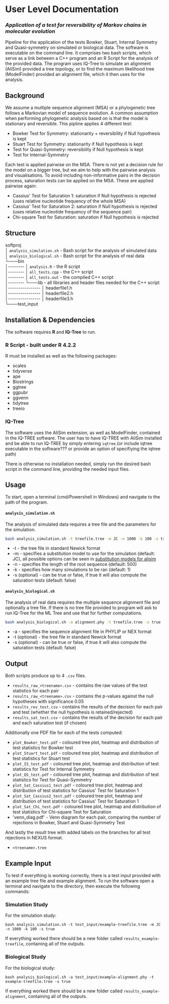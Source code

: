 # User Level Documentation
### _Application of a test for reversibility of Markov chains in molecular evolution_

Pipeline for the application of the tests Bowker, Stuart, Internal Symmetry and Quasi-symmetry on simulated or biological data. The software is executable on the command line. It comprises two bash scripts, which serve as a link between a C++ program and an R Script for the analysis of the provided data.
The program uses IQ-Tree to simulate an alignment (AliSim) provided a tree topology, or to find the maximum likelihood tree (ModelFinder) provided an alignment file, which it then uses for the analysis.

## Background
We assume a multiple sequence alignment (MSA) or a phylogenetic tree follows a Markovian model of sequence evolution. A common assumption
when performing phylogenetic analysis based on is that the model is stationary and reversible. This pipline applies 4 different test:

- Bowker Test for Symmetry: stationarity + reversibility if Null hypothesis is kept
- Stuart Test for Symmetry: stationarity if Null hypothesis is kept
- Test for Quasi-Symmetry: reversibility if Null hypothesis is kept
- Test for Internal-Symmetry

Each test is applied pairwise on the MSA. There is not yet a decision rule for the model on a bigger tree, but we aim to help with the pairwise analysis and visualisations. To avoid including non-informative pairs in the decision process, saturation tests can be applied on the MSA. These are applied pairwise again:

- Cassius' Test for Saturation 1: saturation if Null hypothesis is rejected (uses relative nucleotide frequency of the whole MSA)
- Cassius' Test for Saturation 2: saturation if Null hypothesis is rejected (uses relative nucleotide frequency of the sequence pair)
- Chi-square Test for Saturation: saturation if Null hypothesis is rejected

## Structure

softproj\
│   `analysis_simulation.sh` - Bash script for the analysis of simulated data\
│   `analysis_biological.sh` - Bash script for the analysis of real data\
└───bin\
│--------   │   `analysis.R` - the R script\
│--------   │   `all_tests.cpp` - the C++ script\
│--------   │   `all_tests.out` - the compiled C++ script\
│--------   └───lib - all libraries and header files needed for the C++ script\
│----------------       │   headerfile1.h\
│----------------       │   headerfile2.h\
│----------------       │   headerfile3.h\
└───test_input

## Installation & Dependencies

The software requires **R** and **IQ-Tree** to run. 

### R Script - built under R 4.2.2

R must be installed as well as the following packages:
- scales
- tidyverse
- ape
- Biostrings
- ggtree
- ggpubr
- ggvenn
- tidytree
- treeio

### IQ-Tree

The software uses the AliSim extension, as well as ModelFinder, contained in the IQ-TREE software. The user has to have IQ-TREE with AliSim installed and be able to run IQ-TREE by simply entering `iqtree`.(or include iqtree executable in the software??? or provide an option of specifiying the iqtree path)

There is otherwise no installation needed, simply run the desired bash script in the command line, providing the needed input files.

## Usage
To start, open a terminal (cmd/Powershell in Windows) and navigate to the path of the program.

#### `analysis_simulation.sh`
The analysis of simulated data requires a tree file and the parameters for the simulation.
```sh
bash analysis_simulation.sh -t treefile.tree -m JC -n 1000 -k 100 -s true
```
- -t - the tree file in standard Newick format
- -m - specifies a substitution model to use for the simulation (default: JC), all possible options can be seen in [substitution models for alisim](http://www.iqtree.org/doc/Substitution-Models)
- -n - specifies the length of the root sequence (default: 500)
- -k - specifies how many simulations to be ran (default: 1)
- -s (optional) - can be true or false, if true it will also compute the saturation tests (default: false)

#### `analysis_biological.sh`
The analysis of real data requires the multiple sequence alignment file and optionally a tree file. If there is no tree file provided to program will ask to run IQ-Tree for the ML Tree and use that for further computations.

```sh
bash analysis_biological.sh -a alignment.phy -t treefile.tree -s true
```
- -a - specifies the sequence alignment file in PHYLIP or NEX format
- -t (optional) - the tree file in standard Newick format
- -s (optional) - can be true or false, if true it will also compute the saturation tests (default: false)

## Output
Both scripts produce up to 4 `.csv` files.
- `results_raw_<treename>.csv` - contains the raw values of the test statistics for each pair
- `results_raw_<treename>.csv` - contains the p-values against the null hypotheses with significance 0.05
- `results_rev_test.csv` - contains the results of the decision for each pair and test (whether the null hypothesis is retained/rejected)
- `results_sat_test.csv` - contains the results of the decision for each pair and each saturation test (if chosen)

Additionally one PDF file for each of the tests computed:
- `plot_Bowker_test.pdf` - coloured tree plot, heatmap and distribution of test statistics for Bowker test
- `plot_Stuart_test.pdf` - coloured tree plot, heatmap and distribution of test statistics for Stuart test
- `plot_IS_test.pdf` - coloured tree plot, heatmap and distribution of test statistics for Test for Internal Symmetry
- `plot_QS_test.pdf` - coloured tree plot, heatmap and distribution of test statistics for Test for Quasi-Symmetry
- `plot_Sat_Cassius1_test.pdf` - coloured tree plot, heatmap and distribution of test statistics for Cassius' Test for Saturation 1
- `plot_Sat_Cassius2_test.pdf` - coloured tree plot, heatmap and distribution of test statistics for Cassius' Test for Saturation 1
- `plot_Sat_Chi_test.pdf` - coloured tree plot, heatmap and distribution of test statistics for Chi-square Test for Saturation
- 'venn_diag.pdf' - Venn diagram for each pair, comparing the number of rejections in Bowker, Stuart and Quasi-Symmetry Test

And lastly the result tree with added labels on the branches for all test rejections in NEXUS format.
- `<treename>.tree`

## Example Input

To test if everything is working correctly, there is a test input provided with an example tree file and example alignment. To run the software open a terminal and navigate to the directory, then execute the following commands:

### Simulation Study

For the simulation study:
```
bash analysis_simulation.sh -t test_input/example-treefile.tree -m JC -n 1000 -k 100 -s true
```
If everything worked there should be a new folder called `results_example-treefile`, containing all of the outputs.

### Biological Study

For the biological study:
```
bash analysis_biological.sh -a test_input/example-alignment.phy -t example-treefile.tree -s true
```
If everything worked there should be a new folder called `results_example-alignment`, containing all of the outputs.
